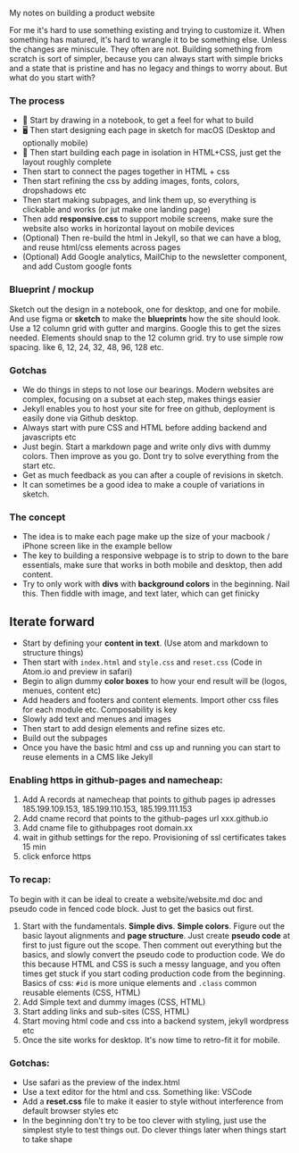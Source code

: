 My notes on building a product website<!--more-->

For me it's hard to use something existing and trying to customize it. When something has matured, it's hard to wrangle it to be something else. Unless the changes are miniscule. They often are not. Building something from scratch is sort of simpler, because you can always start with simple bricks and a state that is pristine and has no legacy and things to worry about. But what do you start with?

### The process
- 🎨 Start by drawing in a notebook, to get a feel for what to build
- 🖥 Then start designing each page in sketch for macOS (Desktop and optionally mobile)
- 🙉 Then start building each page in isolation in HTML+CSS, just get the layout roughly complete
- Then start to connect the pages together in HTML + css
- Then start refining the css by adding images, fonts, colors, dropshadows etc
- Then start making subpages, and link them up, so everything is clickable and works (or jut make one landing page)
- Then add **responsive.css** to support mobile screens, make sure the website also works in horizontal layout on mobile devices
- (Optional) Then re-build the html in Jekyll, so that we can have a blog, and reuse html/css elements across pages
- (Optional) Add Google analytics, MailChip to the newsletter component, and add Custom google fonts


### Blueprint / mockup 

Sketch out the design in a notebook, one for desktop, and one for mobile. And use figma or **sketch** to make the **blueprints** how the site should look. Use a 12 column grid with gutter and margins. Google this to get the sizes needed. Elements should snap to the 12 column grid. try to use simple row spacing. like 6, 12, 24, 32, 48, 96, 128 etc.

### Gotchas
- We do things in steps to not lose our bearings. Modern websites are complex, focusing on a subset at each step, makes things easier
- Jekyll enables you to host your site for free on github, deployment is easily done via Github desktop.
- Always start with pure CSS and HTML before adding backend and javascripts etc
- Just begin. Start a markdown page and write only divs with dummy colors. Then improve as you go. Dont try to solve everything from the start etc.
- Get as much feedback as you can after a couple of revisions in sketch.
- It can sometimes be a good idea to make a couple of variations in sketch.

### The concept
- The idea is to make each page make up the size of your macbook / iPhone screen like in the example bellow
- The key to building a responsive webpage is to strip to down to the bare essentials, make sure that works in both mobile and desktop, then add content.
- Try to only work with **divs** with **background colors** in the beginning. Nail this. Then fiddle with image, and text later, which can get finicky

## Iterate forward
- Start by defining your **content in text**. (Use atom and markdown to structure things)
- Then start with `index.html` and `style.css` and `reset.css` (Code in Atom.io and preview in safari)
- Begin to align dummy **color boxes** to how your end result will be (logos, menues, content etc)
- Add headers and footers and content elements. Import other css files for each module etc. Composability is key
- Slowly add text and menues and images
- Then start to add design elements and refine sizes etc.
- Build out the subpages
- Once you have the basic html and css up and running you can start to reuse elements in a CMS like Jekyll

### Enabling https in github-pages and namecheap:
1. Add A records at namecheap that points to github pages ip adresses 185.199.109.153, 185.199.110.153, 185.199.111.153
2. Add cname record that points to the github-pages url xxx.github.io
3. Add cname file to githubpages root domain.xx
4. wait in github settings for the repo. Provisioning of ssl certificates takes 15 min
5. click enforce https


### To recap:

To begin with it can be ideal to create a website/website.md doc and pseudo code in fenced code block. Just to get the basics out first.

1. Start with the fundamentals. **Simple divs**. **Simple colors**. Figure out the basic layout alignments and **page structure**. Just create **pseudo code** at first to just figure out the scope. Then comment out everything but the basics, and slowly convert the pseudo code to production code. We do this because HTML and CSS is such a messy language, and you often times get stuck if you start coding production code from the beginning. Basics of css: `#id` is more unique elements and `.class` common reusable elements (CSS, HTML)
2. Add Simple text and dummy images (CSS, HTML)
3. Start adding links and sub-sites (CSS, HTML)
4. Start moving html code and css into a backend system, jekyll wordpress etc
5. Once the site works for desktop. It's now time to retro-fit it for mobile.

### Gotchas:
- Use safari as the preview of the index.html
- Use a text editor for the html and css. Something like: VSCode
- Add a **reset.css** file to make it easier to style without interference from default browser styles etc
- In the beginning don't try to be too clever with styling, just use the simplest style to test things out. Do clever things later when things start to take shape
